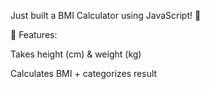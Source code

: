 Just built a BMI Calculator using JavaScript! 💪

🔹 Features:

Takes height (cm) & weight (kg)

Calculates BMI + categorizes result

